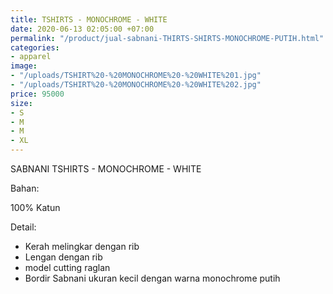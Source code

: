 ```yaml
---
title: TSHIRTS - MONOCHROME - WHITE
date: 2020-06-13 02:05:00 +07:00
permalink: "/product/jual-sabnani-THIRTS-SHIRTS-MONOCHROME-PUTIH.html"
categories:
- apparel
image:
- "/uploads/TSHIRT%20-%20MONOCHROME%20-%20WHITE%201.jpg"
- "/uploads/TSHIRT%20-%20MONOCHROME%20-%20WHITE%202.jpg"
price: 95000
size:
- S
- M
- M
- XL
---
```


SABNANI
TSHIRTS - MONOCHROME - WHITE

Bahan:

100% Katun

Detail:

- Kerah melingkar dengan rib
- Lengan dengan rib
- model cutting raglan
- Bordir Sabnani ukuran kecil dengan warna monochrome putih